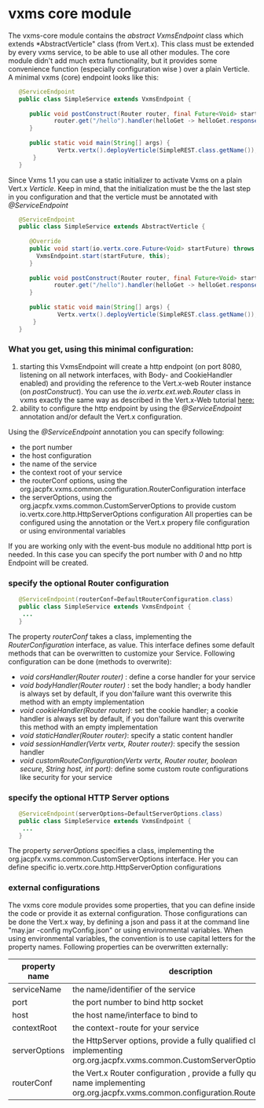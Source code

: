 # vxms core module
The vxms-core module contains the *abstract VxmsEndpoint* class which extends *AbstractVerticle" class (from Vert.x). 
This class must be extended by every vxms service, to be able to use all other modules. The core module didn't add much extra functionality, but it provides some convenience function (especially configuration wise ) over a plain Verticle. 
A minimal vxms (core) endpoint looks like this:
```java
   @ServiceEndpoint
   public class SimpleService extends VxmsEndpoint {
   
      public void postConstruct(Router router, final Future<Void> startFuture){
             router.get("/hello").handler(helloGet -> helloGet.response().end("simple response"));
      }
      
      public static void main(String[] args) {
              Vertx.vertx().deployVerticle(SimpleREST.class.getName());
       }
   } 
```

Since Vxms 1.1 you can use a static initializer to activate Vxms on a plain Vert.x *Verticle*. Keep in mind, that the initialization must be the the last step in you configuration and that the verticle must be annotated with *@ServiceEndpoint*

```java
   @ServiceEndpoint
   public class SimpleService extends AbstractVerticle {
  
      @Override
      public void start(io.vertx.core.Future<Void> startFuture) throws Exception {
        VxmsEndpoint.start(startFuture, this);
      }
   
      public void postConstruct(Router router, final Future<Void> startFuture){
             router.get("/hello").handler(helloGet -> helloGet.response().end("simple response"));
      }
      
      public static void main(String[] args) {
              Vertx.vertx().deployVerticle(SimpleREST.class.getName());
       }
   } 
``` 

### What you get, using this minimal configuration:
1. starting this VxmsEndpoint will create a http endpoint (on port 8080, listening on all network interfaces, with Body- and CookieHandler enabled) 
and providing the reference to the Vert.x-web Router instance (on *postConstruct*). You can use the *io.vertx.ext.web.Router* class in vxms exactly the same way as 
described in the Vert.x-Web tutorial [here:](http://vertx.io/docs/vertx-web/java/#_routing_by_http_method) 
2. ability to configure the http endpoint by using the *@ServiceEndpoint* annotation and/or default the Vert.x configuration.


Using the *@ServiceEndpoint* annotation you can specify following:
- the port number
- the host configuration
- the name of the service
- the context root of your service
- the routerConf options, using the org.jacpfx.vxms.common.configuration.RouterConfiguration interface
- the serverOptions, using the org.jacpfx.vxms.common.CustomServerOptions to provide custom io.vertx.core.http.HttpServerOptions configuration
All properties can be configured using the annotation or the Vert.x propery file configuration or using environmental variables

If you are working only with the event-bus module no additional http port is needed. In this case you can specify the port number with *0* and no http Endpoint will be created.

### specify the optional Router configuration
```java
   @ServiceEndpoint(routerConf=DefaultRouterConfiguration.class)
   public class SimpleService extends VxmsEndpoint {
    ...
   } 
``` 

The property *routerConf* takes a class, implementing the *RouterConfiguration* interface, as value. This interface defines some default methods that can be overwritten to customize your Service. Following configuration can be done (methods to overwrite):
- *void corsHandler(Router router)* : define a corse handler for your service
- *void bodyHandler(Router router)* : set the body handler; a body handler is always set by default, if you don'failure want this overwrite this method with an empty implementation
- *void cookieHandler(Router router)*: set the cookie handler; a cookie handler is always set by default, if you don'failure want this overwrite this method with an empty implementation
- *void staticHandler(Router router)*: specify a static content handler
- *void sessionHandler(Vertx vertx, Router router)*: specify the session handler
- *void customRouteConfiguration(Vertx vertx, Router router, boolean secure, String host, int port)*: define some custom route configurations like security for your service

### specify the optional HTTP Server options
```java
   @ServiceEndpoint(serverOptions=DefaultServerOptions.class)
   public class SimpleService extends VxmsEndpoint {
    ...
   } 
``` 
The property *serverOptions* specifies a class, implementing the org.jacpfx.vxms.common.CustomServerOptions interface. Her you can define specific io.vertx.core.http.HttpServerOption configurations


### external configurations
The vxms core module provides some properties, that you can define inside the code or provide it as external configuration. Those configurations can be done the Vert.x way, by defining a json and pass it at the command line "may.jar -config myConfig.json" or using environmental variables. When using environmental variables, the convention is to use capital letters for the property names. Following properties can be overwritten externally:
 
  
 | property name |  description                        |  default |
 |--- |---|---|
 | serviceName  |  the name/identifier of the service  | --- 
 | port          |  the port number to bind http socket |  8080 
 | host          |  the host name/interface to bind to  | 0.0.0.0 
 | contextRoot  |  the context-route for your service  | "/" 
 | serverOptions  |  the HttpServer options, provide a fully qualified class name implementing org.org.jacpfx.vxms.common.CustomServerOptions  | org.org.jacpfx.vxms.common.DefaultServerOptions
 | routerConf  |  the Vert.x Router configuration , provide a fully qualified class name implementing org.org.jacpfx.vxms.common.configuration.RouterConfiguration  | org.org.jacpfx.vxms.common.configuration.DefaultRouterConfiguration
 